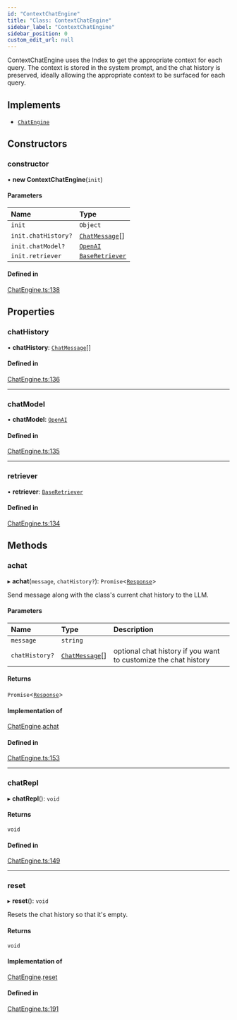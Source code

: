 ```yaml
---
id: "ContextChatEngine"
title: "Class: ContextChatEngine"
sidebar_label: "ContextChatEngine"
sidebar_position: 0
custom_edit_url: null
---
```


ContextChatEngine uses the Index to get the appropriate context for each query.
The context is stored in the system prompt, and the chat history is preserved,
ideally allowing the appropriate context to be surfaced for each query.

## Implements

- [`ChatEngine`](../interfaces/ChatEngine.md)

## Constructors

### constructor

• **new ContextChatEngine**(`init`)

#### Parameters

| Name | Type |
| :------ | :------ |
| `init` | `Object` |
| `init.chatHistory?` | [`ChatMessage`](../interfaces/ChatMessage.md)[] |
| `init.chatModel?` | [`OpenAI`](OpenAI.md) |
| `init.retriever` | [`BaseRetriever`](../interfaces/BaseRetriever.md) |

#### Defined in

[ChatEngine.ts:138](https://github.com/run-llama/llamascript/blob/6ea89db/packages/core/src/ChatEngine.ts#L138)

## Properties

### chatHistory

• **chatHistory**: [`ChatMessage`](../interfaces/ChatMessage.md)[]

#### Defined in

[ChatEngine.ts:136](https://github.com/run-llama/llamascript/blob/6ea89db/packages/core/src/ChatEngine.ts#L136)

___

### chatModel

• **chatModel**: [`OpenAI`](OpenAI.md)

#### Defined in

[ChatEngine.ts:135](https://github.com/run-llama/llamascript/blob/6ea89db/packages/core/src/ChatEngine.ts#L135)

___

### retriever

• **retriever**: [`BaseRetriever`](../interfaces/BaseRetriever.md)

#### Defined in

[ChatEngine.ts:134](https://github.com/run-llama/llamascript/blob/6ea89db/packages/core/src/ChatEngine.ts#L134)

## Methods

### achat

▸ **achat**(`message`, `chatHistory?`): `Promise`<[`Response`](Response.md)\>

Send message along with the class's current chat history to the LLM.

#### Parameters

| Name | Type | Description |
| :------ | :------ | :------ |
| `message` | `string` |  |
| `chatHistory?` | [`ChatMessage`](../interfaces/ChatMessage.md)[] | optional chat history if you want to customize the chat history |

#### Returns

`Promise`<[`Response`](Response.md)\>

#### Implementation of

[ChatEngine](../interfaces/ChatEngine.md).[achat](../interfaces/ChatEngine.md#achat)

#### Defined in

[ChatEngine.ts:153](https://github.com/run-llama/llamascript/blob/6ea89db/packages/core/src/ChatEngine.ts#L153)

___

### chatRepl

▸ **chatRepl**(): `void`

#### Returns

`void`

#### Defined in

[ChatEngine.ts:149](https://github.com/run-llama/llamascript/blob/6ea89db/packages/core/src/ChatEngine.ts#L149)

___

### reset

▸ **reset**(): `void`

Resets the chat history so that it's empty.

#### Returns

`void`

#### Implementation of

[ChatEngine](../interfaces/ChatEngine.md).[reset](../interfaces/ChatEngine.md#reset)

#### Defined in

[ChatEngine.ts:191](https://github.com/run-llama/llamascript/blob/6ea89db/packages/core/src/ChatEngine.ts#L191)

